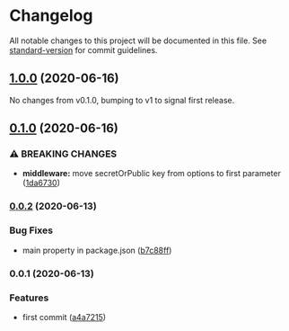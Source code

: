 # Changelog

All notable changes to this project will be documented in this file. See [standard-version](https://github.com/conventional-changelog/standard-version) for commit guidelines.

## [1.0.0](https://github.com/justinkalland/jwt-guard/compare/v0.0.2...v1.0.0) (2020-06-16)

No changes from v0.1.0, bumping to v1 to signal first release.

## [0.1.0](https://github.com/justinkalland/jwt-guard/compare/v0.0.2...v0.1.0) (2020-06-16)


### ⚠ BREAKING CHANGES

* **middleware:** move secretOrPublic key from options to first parameter ([1da6730](https://github.com/justinkalland/jwt-guard/commit/1da67306b33a51bdb22e4e9aa4d917cf0f82172d))

### [0.0.2](https://github.com/justinkalland/jwt-guard/compare/v0.0.1...v0.0.2) (2020-06-13)


### Bug Fixes

* main property in package.json ([b7c88ff](https://github.com/justinkalland/jwt-guard/commit/b7c88ff4fed8e9604c1fe67386590fdb9a65e10a))

### 0.0.1 (2020-06-13)


### Features

* first commit ([a4a7215](https://github.com/justinkalland/jwt-guard/commit/a4a7215c2bd1719e3223d0c7a476a0745f8b9ebc))
